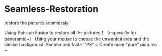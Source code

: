 # Seamless-Restoration
restore the pictures seamlessly


Using Poisson Fusion to restore all the pictures！（especially for panoramic~）
Using your mouse to choose the unwanted area and the similar background.
Simpler and faster "PS" ~
Create more "pure" pictures ~

